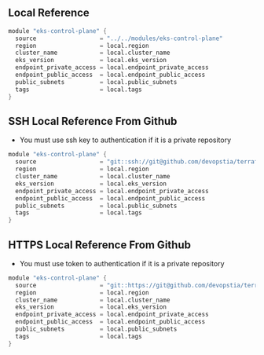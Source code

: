 ## Local Reference
```s
module "eks-control-plane" {
  source                  = "../../modules/eks-control-plane"
  region                  = local.region
  cluster_name            = local.cluster_name
  eks_version             = local.eks_version
  endpoint_private_access = local.endpoint_private_access
  endpoint_public_access  = local.endpoint_public_access
  public_subnets          = local.public_subnets
  tags                    = local.tags
}
```

## SSH Local Reference From Github
- You must use ssh key to authentication if it is a private repository
```s
module "eks-control-plane" {
  source                  = "git::ssh://git@github.com/devopstia/terraform-course-del.git//aws-terraform/modules/eks-control-plane?ref=main"
  region                  = local.region
  cluster_name            = local.cluster_name
  eks_version             = local.eks_version
  endpoint_private_access = local.endpoint_private_access
  endpoint_public_access  = local.endpoint_public_access
  public_subnets          = local.public_subnets
  tags                    = local.tags
}
```


## HTTPS Local Reference From Github
- You must use token to authentication if it is a private repository
```s
module "eks-control-plane" {
  source                  = "git::https://git@github.com/devopstia/terraform-course-del.git//aws-terraform/modules/eks-control-plane?ref=main"
  region                  = local.region
  cluster_name            = local.cluster_name
  eks_version             = local.eks_version
  endpoint_private_access = local.endpoint_private_access
  endpoint_public_access  = local.endpoint_public_access
  public_subnets          = local.public_subnets
  tags                    = local.tags
}
```